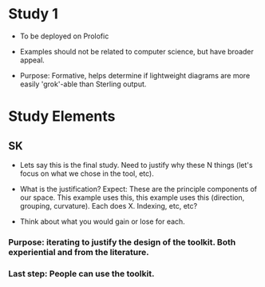 # Study 1

- To be deployed on Prolofic
- Examples should not be related to computer science, but have broader appeal.

- Purpose: Formative, helps determine if lightweight diagrams are more easily 'grok'-able than Sterling output.


# Study Elements












## SK

- Lets say this is the final study. Need to justify why these N things (let's focus on what we chose in the tool, etc).
- What is the justification? Expect: These are the principle components of our space. This example uses this, this example uses this (direction, grouping, curvature). Each does X. Indexing, etc, etc?

- Think about what you would gain or lose for each.

### Purpose: iterating to justify the design of the toolkit. Both experiential and from the literature. 


### Last step: People can use the toolkit.